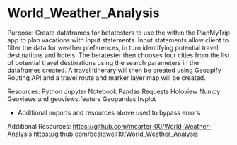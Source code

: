# World_Weather_Analysis

Purpose: Create dataframes for betatesters to use the within the PlanMyTrip app to plan vacations with input statements. 
         Input statements allow client to filter the data for weather preferences, in turn identifying potential travel destinations and hotels. 
         The betatester then chooses four cities from the list of potential travel destinations using the search parameters in the dataframes created. 
         A travel itinerary will then be created using Geoapify Routing API and a travel route and marker layer map will be created. 
         
         
 Resources: 
 Python
 Jupyter Notebook
 Pandas
 Requests
 Holoview
 Numpy
 Geoviews and geoviews.feature
 Geopandas
 hvplot
 * Additional imports and resources above used to bypass errors
 
 
 Additional Resources: 
 https://github.com/mcarter-00/World-Weather-Analysis
 https://github.com/bcaldwell19/World_Weather_Analysis
